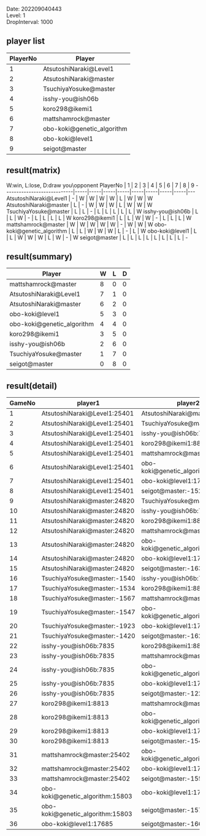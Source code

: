 Date: 202209040443  
Level: 1  
DropInterval: 1000  
## player list
PlayerNo  |  Player
----------|----------------------------
1         |  AtsutoshiNaraki@Level1
2         |  AtsutoshiNaraki@master
3         |  TsuchiyaYosuke@master
4         |  isshy-you@ish06b
5         |  koro298@ikemi1
6         |  mattshamrock@master
7         |  obo-koki@genetic_algorithm
8         |  obo-koki@level1
9         |  seigot@master
## result(matrix)
W:win, L:lose, D:draw
you\opponent PlayerNo       |  1  |  2  |  3  |  4  |  5  |  6  |  7  |  8  |  9
----------------------------|-----|-----|-----|-----|-----|-----|-----|-----|---
AtsutoshiNaraki@Level1      |  -  |  W  |  W  |  W  |  W  |  L  |  W  |  W  |  W
AtsutoshiNaraki@master      |  L  |  -  |  W  |  W  |  W  |  L  |  W  |  W  |  W
TsuchiyaYosuke@master       |  L  |  L  |  -  |  L  |  L  |  L  |  L  |  L  |  W
isshy-you@ish06b            |  L  |  L  |  W  |  -  |  L  |  L  |  L  |  L  |  W
koro298@ikemi1              |  L  |  L  |  W  |  W  |  -  |  L  |  L  |  L  |  W
mattshamrock@master         |  W  |  W  |  W  |  W  |  W  |  -  |  W  |  W  |  W
obo-koki@genetic_algorithm  |  L  |  L  |  W  |  W  |  W  |  L  |  -  |  L  |  W
obo-koki@level1             |  L  |  L  |  W  |  W  |  W  |  L  |  W  |  -  |  W
seigot@master               |  L  |  L  |  L  |  L  |  L  |  L  |  L  |  L  |  -
## result(summary)
Player                      |  W  |  L  |  D
----------------------------|-----|-----|---
mattshamrock@master         |  8  |  0  |  0
AtsutoshiNaraki@Level1      |  7  |  1  |  0
AtsutoshiNaraki@master      |  6  |  2  |  0
obo-koki@level1             |  5  |  3  |  0
obo-koki@genetic_algorithm  |  4  |  4  |  0
koro298@ikemi1              |  3  |  5  |  0
isshy-you@ish06b            |  2  |  6  |  0
TsuchiyaYosuke@master       |  1  |  7  |  0
seigot@master               |  0  |  8  |  0
## result(detail)
GameNo  |  player1                           |  player2
--------|------------------------------------|----------------------------------
1       |  AtsutoshiNaraki@Level1:25401      |  AtsutoshiNaraki@master:24820
2       |  AtsutoshiNaraki@Level1:25401      |  TsuchiyaYosuke@master:-1558
3       |  AtsutoshiNaraki@Level1:25401      |  isshy-you@ish06b:7835
4       |  AtsutoshiNaraki@Level1:25401      |  koro298@ikemi1:8813
5       |  AtsutoshiNaraki@Level1:25401      |  mattshamrock@master:25402
6       |  AtsutoshiNaraki@Level1:25401      |  obo-koki@genetic_algorithm:15803
7       |  AtsutoshiNaraki@Level1:25401      |  obo-koki@level1:17685
8       |  AtsutoshiNaraki@Level1:25401      |  seigot@master:-1522
9       |  AtsutoshiNaraki@master:24820      |  TsuchiyaYosuke@master:-2009
10      |  AtsutoshiNaraki@master:24820      |  isshy-you@ish06b:7835
11      |  AtsutoshiNaraki@master:24820      |  koro298@ikemi1:8813
12      |  AtsutoshiNaraki@master:24820      |  mattshamrock@master:25402
13      |  AtsutoshiNaraki@master:24820      |  obo-koki@genetic_algorithm:15803
14      |  AtsutoshiNaraki@master:24820      |  obo-koki@level1:17685
15      |  AtsutoshiNaraki@master:24820      |  seigot@master:-1638
16      |  TsuchiyaYosuke@master:-1540       |  isshy-you@ish06b:7835
17      |  TsuchiyaYosuke@master:-1534       |  koro298@ikemi1:8813
18      |  TsuchiyaYosuke@master:-1567       |  mattshamrock@master:25402
19      |  TsuchiyaYosuke@master:-1547       |  obo-koki@genetic_algorithm:15803
20      |  TsuchiyaYosuke@master:-1923       |  obo-koki@level1:17685
21      |  TsuchiyaYosuke@master:-1420       |  seigot@master:-1623
22      |  isshy-you@ish06b:7835             |  koro298@ikemi1:8813
23      |  isshy-you@ish06b:7835             |  mattshamrock@master:25402
24      |  isshy-you@ish06b:7835             |  obo-koki@genetic_algorithm:15803
25      |  isshy-you@ish06b:7835             |  obo-koki@level1:17685
26      |  isshy-you@ish06b:7835             |  seigot@master:-1220
27      |  koro298@ikemi1:8813               |  mattshamrock@master:25402
28      |  koro298@ikemi1:8813               |  obo-koki@genetic_algorithm:15803
29      |  koro298@ikemi1:8813               |  obo-koki@level1:17685
30      |  koro298@ikemi1:8813               |  seigot@master:-1548
31      |  mattshamrock@master:25402         |  obo-koki@genetic_algorithm:15803
32      |  mattshamrock@master:25402         |  obo-koki@level1:17685
33      |  mattshamrock@master:25402         |  seigot@master:-1559
34      |  obo-koki@genetic_algorithm:15803  |  obo-koki@level1:17685
35      |  obo-koki@genetic_algorithm:15803  |  seigot@master:-1577
36      |  obo-koki@level1:17685             |  seigot@master:-1661
